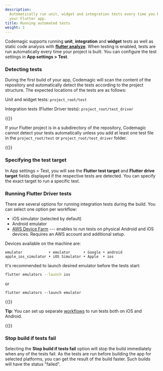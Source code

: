 ```yaml
---
description:
  Automatically run unit, widget and integration tests every time you build
  your Flutter app.
title: Running automated tests
weight: 1
---
```


Codemagic supports running **unit**, **integration** and **widget** tests as well as static code analysis with [**flutter analyze**](./static-code-analysis). When testing is enabled, tests are run automatically every time your project is built. You can configure the test settings in **App settings > Test**.

### Detecting tests

During the first build of your app, Codemagic will scan the content of the repository and automatically detect the tests according to the project structure. The expected locations of the tests are as follows:

Unit and widget tests: `project_root/test`

Integration tests (Flutter Driver tests): `project_root/test_driver`

{{<notebox>}}

If your Flutter project is in a subdirectory of the repository, Codemagic cannot detect your tests automatically unless you add at least one test file in the `project_root/test` or `project_root/test_driver` folder.

{{</notebox>}}

### Specifying the test target

In App settings > Test, you will see the **Flutter test target** and **Flutter drive target** fields displayed if the respective tests are detected. You can specify the exact target to run a specific test.

### Running Flutter Driver tests

There are several options for running integration tests during the build. You can select one option per workflow:

* iOS simulator (selected by default)
* Android emulator
* [AWS Device Farm](./aws) --- enables to run tests on physical Android and iOS devices. Requires an AWS account and additional setup.

Devices available on the machine are:

```
emulator            • emulator      • Google • android
apple_ios_simulator • iOS Simulator • Apple  • ios
```

It's recommended to launch desired emulator before the tests start:

```sh
flutter emulators --launch ios
```

or

```
flutter emulators --launch emulator
```

{{<notebox>}}

**Tip**: You can set up separate [workflows](../getting-started/creating-workflows/) to run tests both on iOS and Android.

{{</notebox>}}

### Stop build if tests fail

Selecting the **Stop build if tests fail** option will stop the build immediately when any of the tests fail. As the tests are run before building the app for selected platforms, you can get the result of the build faster. Such builds will have the status "failed".
